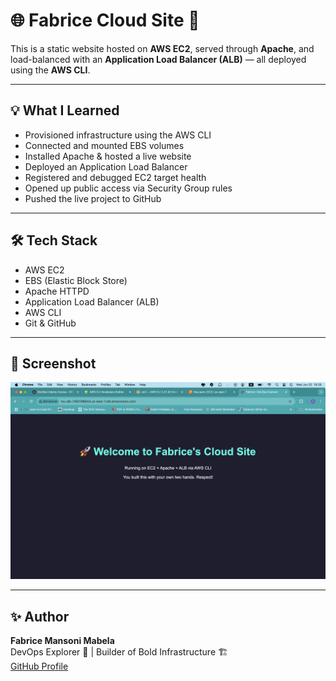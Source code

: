 # 🌐 Fabrice Cloud Site 🚀

This is a static website hosted on **AWS EC2**, served through **Apache**, and load-balanced with an **Application Load Balancer (ALB)** — all deployed using the **AWS CLI**.

---

## 💡 What I Learned

- Provisioned infrastructure using the AWS CLI
- Connected and mounted EBS volumes
- Installed Apache & hosted a live website
- Deployed an Application Load Balancer
- Registered and debugged EC2 target health
- Opened up public access via Security Group rules
- Pushed the live project to GitHub

---

## 🛠 Tech Stack

- AWS EC2
- EBS (Elastic Block Store)
- Apache HTTPD
- Application Load Balancer (ALB)
- AWS CLI
- Git & GitHub

---

## 📸 Screenshot

![Website Screenshot](screenshot.png)

---

## ✨ Author

**Fabrice Mansoni Mabela**  
DevOps Explorer 🧠 | Builder of Bold Infrastructure 🏗️  
[GitHub Profile](https://github.com/ravex23)
